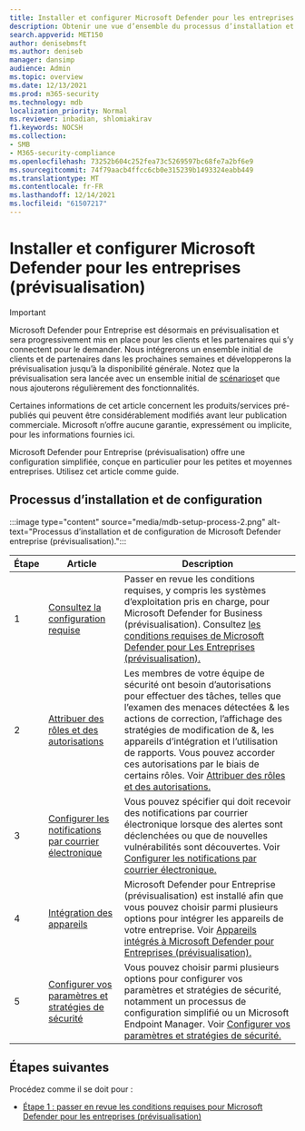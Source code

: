 ```yaml
---
title: Installer et configurer Microsoft Defender pour les entreprises (prévisualisation)
description: Obtenir une vue d’ensemble du processus d’installation et de configuration de Microsoft Defender pour Les entreprises (prévisualisation)
search.appverid: MET150
author: denisebmsft
ms.author: deniseb
manager: dansimp
audience: Admin
ms.topic: overview
ms.date: 12/13/2021
ms.prod: m365-security
ms.technology: mdb
localization_priority: Normal
ms.reviewer: inbadian, shlomiakirav
f1.keywords: NOCSH
ms.collection:
- SMB
- M365-security-compliance
ms.openlocfilehash: 73252b604c252fea73c5269597bc68fe7a2bf6e9
ms.sourcegitcommit: 74f79aacb4ffcc6cb0e315239b1493324eabb449
ms.translationtype: MT
ms.contentlocale: fr-FR
ms.lasthandoff: 12/14/2021
ms.locfileid: "61507217"
---
```

# <a name="set-up-and-configure-microsoft-defender-for-business-preview"></a>Installer et configurer Microsoft Defender pour les entreprises (prévisualisation)

> [!IMPORTANT]
> Microsoft Defender pour Entreprise est désormais en prévisualisation et [](https://aka.ms/mdb-preview) sera progressivement mis en place pour les clients et les partenaires qui s’y connectent pour le demander. Nous intégrerons un ensemble initial de clients et de partenaires dans les prochaines semaines et développerons la prévisualisation jusqu’à la disponibilité générale. Notez que la prévisualisation sera lancée avec un ensemble initial de [scénarios](mdb-tutorials.md#try-these-preview-scenarios)et que nous ajouterons régulièrement des fonctionnalités.
> 
> Certaines informations de cet article concernent les produits/services pré-publiés qui peuvent être considérablement modifiés avant leur publication commerciale. Microsoft n’offre aucune garantie, expressément ou implicite, pour les informations fournies ici. 

Microsoft Defender pour Entreprise (prévisualisation) offre une configuration simplifiée, conçue en particulier pour les petites et moyennes entreprises. Utilisez cet article comme guide.

## <a name="the-setup-and-configuration-process"></a>Processus d’installation et de configuration

:::image type="content" source="media/mdb-setup-process-2.png" alt-text="Processus d’installation et de configuration de Microsoft Defender entreprise (prévisualisation).":::

| Étape  | Article | Description  |
|---------|---------|--------|
| 1 | [Consultez la configuration requise](mdb-requirements.md) | Passer en revue les conditions requises, y compris les systèmes d’exploitation pris en charge, pour Microsoft Defender for Business (prévisualisation). Consultez [les conditions requises de Microsoft Defender pour Les Entreprises (prévisualisation).](mdb-requirements.md) |
| 2 | [Attribuer des rôles et des autorisations](mdb-roles-permissions.md)     | Les membres de votre équipe de sécurité ont besoin d’autorisations pour effectuer des tâches, telles que l’examen des menaces détectées & les actions de correction, l’affichage des stratégies de modification de &, les appareils d’intégration et l’utilisation de rapports. Vous pouvez accorder ces autorisations par le biais de certains rôles. Voir [Attribuer des rôles et des autorisations.](mdb-roles-permissions.md)        |
| 3 | [Configurer les notifications par courrier électronique](mdb-email-notifications.md) | Vous pouvez spécifier qui doit recevoir des notifications par courrier électronique lorsque des alertes sont déclenchées ou que de nouvelles vulnérabilités sont découvertes. Voir [Configurer les notifications par courrier électronique.](mdb-email-notifications.md)| 
| 4 | [Intégration des appareils](mdb-onboard-devices.md)     | Microsoft Defender pour Entreprise (prévisualisation) est installé afin que vous pouvez choisir parmi plusieurs options pour intégrer les appareils de votre entreprise. Voir [Appareils intégrés à Microsoft Defender pour Entreprises (prévisualisation).](mdb-onboard-devices.md)         |
| 5 | [Configurer vos paramètres et stratégies de sécurité](mdb-configure-security-settings.md) | Vous pouvez choisir parmi plusieurs options pour configurer vos paramètres et stratégies de sécurité, notamment un processus de configuration simplifié ou un Microsoft Endpoint Manager. Voir [Configurer vos paramètres et stratégies de sécurité.](mdb-configure-security-settings.md) |

## <a name="next-steps"></a>Étapes suivantes

Procédez comme il se doit pour :

- [Étape 1 : passer en revue les conditions requises pour Microsoft Defender pour les entreprises (prévisualisation)](mdb-requirements.md)

